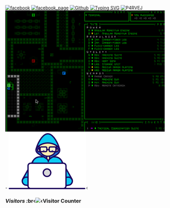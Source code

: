 [![facebook](https://img.shields.io/badge/Facebook-3b5998?style=for-the-badge&logo=facebook)](https://www.facebook.com/Sadbro.link.diya.ki.korba.bro.voy.paichi) [![facebook_page](https://img.shields.io/badge/Facebook-3b5998?style=for-the-badge&logo=facebook)](https://www.facebook.com/100090347119443) [![Github](https://img.shields.io/badge/Github-525252?style=for-the-badge&logo=github)](https://github.com/sadbroshanto) </h3> [![Typing SVG](https://readme-typing-svg.herokuapp.com?font=Fira+Code&weight=900&size=40&pause=1000&color=F70000&background=F0F494&center=true&vCenter=true&width=700&height=200&lines=Assalamu+Alaikum;Hello+world+I'm+SaDbRO;Mohammed+shanto+Islam+;I+love+Bangladesh;Support+My+GitHub+;Support+My+YouTube+Channel+;Love+You+My+All+Supporter;Wait+for+something+new;%E0%A6%86%E0%A6%B8%E0%A6%B8%E0%A6%BE%E0%A6%B2%E0%A6%BE%E0%A6%AE%E0%A6%BE%E0%A6%B2%E0%A6%BE%E0%A6%87%E0%A6%95%E0%A7%81%E0%A6%AE;%E0%A6%B9%E0%A7%8D%E0%A6%AF%E0%A6%BE%E0%A6%B2%E0%A7%8B+%E0%A6%93%E0%A6%AF%E0%A6%BC%E0%A6%BE%E0%A6%B0%E0%A7%8D%E0%A6%B2%E0%A7%8D%E0%A6%A1+%E0%A6%86%E0%A6%AE%E0%A6%BF+SaDbRO;%E0%A6%AE%E0%A7%8B%E0%A6%B9%E0%A6%BE%E0%A6%AE%E0%A7%8D%E0%A6%AE%E0%A6%A6+%E0%A6%B6%E0%A6%BE%E0%A6%A8%E0%A7%8D%E0%A6%A4+%E0%A6%87%E0%A6%B8%E0%A6%B2%E0%A6%BE%E0%A6%AE;%E0%A6%86%E0%A6%AE%E0%A6%BF+%E0%A6%AC%E0%A6%BE%E0%A6%82%E0%A6%B2%E0%A6%BE%E0%A6%A6%E0%A7%87%E0%A6%B6%E0%A6%95%E0%A7%87+%E0%A6%AD%E0%A6%BE%E0%A6%B2%E0%A7%8B%E0%A6%AC%E0%A6%BE%E0%A6%B8%E0%A6%BF;%E0%A6%86%E0%A6%AE%E0%A6%BE%E0%A6%B0+%E0%A6%97%E0%A6%BF%E0%A6%9F%E0%A6%B9%E0%A6%BE%E0%A6%AC+%E0%A6%B8%E0%A6%AE%E0%A6%B0%E0%A7%8D%E0%A6%A5%E0%A6%A8+%E0%A6%95%E0%A6%B0%E0%A7%81%E0%A6%A8;%E0%A6%86%E0%A6%AE%E0%A6%BE%E0%A6%B0+%E0%A6%87%E0%A6%89%E0%A6%9F%E0%A6%BF%E0%A6%89%E0%A6%AC+%E0%A6%9A%E0%A7%8D%E0%A6%AF%E0%A6%BE%E0%A6%A8%E0%A7%87%E0%A6%B2+%E0%A6%B8%E0%A6%BE%E0%A6%AA%E0%A7%8B%E0%A6%B0%E0%A7%8D%E0%A6%9F+%E0%A6%95%E0%A6%B0%E0%A7%81%E0%A6%A8;%E0%A6%A8%E0%A6%A4%E0%A7%81%E0%A6%A8+%E0%A6%95%E0%A6%BF%E0%A6%9B%E0%A7%81%E0%A6%B0+%E0%A6%9C%E0%A6%A8%E0%A7%8D%E0%A6%AF+%E0%A6%85%E0%A6%AA%E0%A7%87%E0%A6%95%E0%A7%8D%E0%A6%B7%E0%A6%BE+%E0%A6%95%E0%A6%B0%E0%A7%81%E0%A6%A8;%F0%9F%99%82%F0%9F%98%91%F0%9F%98%90%F0%9F%98%B6%F0%9F%A5%BA%F0%9F%98%95%F0%9F%A4%A5%F0%9F%98%85%F0%9F%98%95%F0%9F%98%97)](https://git.io/typing-svg) ![P4RVEJ](https://user-images.githubusercontent.com/87250241/154004616-9ada377d-645e-4146-b521-07a16bc7900b.gif) ![Alt text](https://github.com/MRVIVEK-CODER/MRVIVEK-CODER/raw/main/md7Oqrf.gif) - ![Alt text](https://github.com/MRVIVEK-CODER/MRVIVEK-CODER/raw/main/Developer.gif)‹<h3><b><i>Visitors :</i></b>br‹![‹Visitor Counter](https://profile-counter.glitch.me/sadbroshanto/count.svg)
